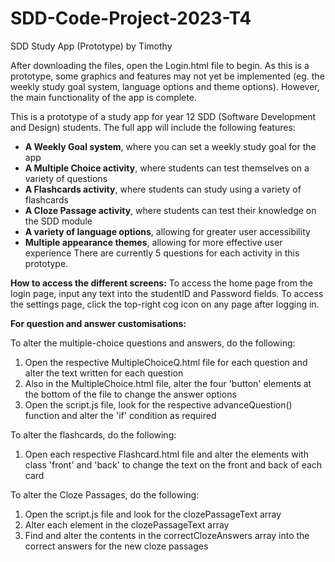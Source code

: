 # SDD-Code-Project-2023-T4

SDD Study App (Prototype) by Timothy

After downloading the files, open the Login.html file to begin. As this is a prototype, some graphics and features may not yet be implemented (eg. the weekly study goal system, language options and theme options). However, the main functionality of the app is complete.

This is a prototype of a study app for year 12 SDD (Software Development and Design) students. The full app will include the following features:
- **A Weekly Goal system**, where you can set a weekly study goal for the app
- **A Multiple Choice activity**, where students can test themselves on a variety of questions
- **A Flashcards activity**, where students can study using a variety of flashcards
- **A Cloze Passage activity**, where students can test their knowledge on the SDD module
- **A variety of language options**, allowing for greater user accessibility
- **Multiple appearance themes**, allowing for more effective user experience
There are currently 5 questions for each activity in this prototype.

**How to access the different screens:**
To access the home page from the login page, input any text into the studentID and Password fields.
To access the settings page, click the top-right cog icon on any page after logging in.

**For question and answer customisations:**

To alter the multiple-choice questions and answers, do the following:
1. Open the respective MultipleChoiceQ.html file for each question and alter the text written for each question
2. Also in the MultipleChoice.html file, alter the four 'button' elements at the bottom of the file to change the answer options
3. Open the script.js file, look for the respective advanceQuestion() function and alter the 'if' condition as required

To alter the flashcards, do the following:
1. Open each respective Flashcard.html file and alter the elements with class 'front' and 'back' to change the text on the front and back of each card

To alter the Cloze Passages, do the following:
1. Open the script.js file and look for the clozePassageText array
2. Alter each element in the clozePassageText array
3. Find and alter the contents in the correctClozeAnswers array into the correct answers for the new cloze passages
